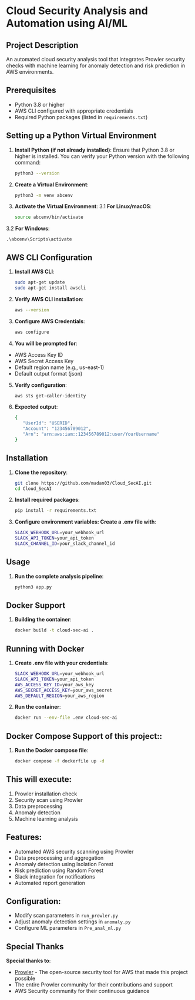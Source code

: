 # <b>Cloud Security Analysis and Automation using AI/ML</b>

## Project Description
An automated cloud security analysis tool that integrates Prowler security checks with machine learning for anomaly detection and risk prediction in AWS environments.

## Prerequisites
- Python 3.8 or higher
- AWS CLI configured with appropriate credentials
- Required Python packages (listed in `requirements.txt`)

## Setting up a Python Virtual Environment
1. **Install Python (if not already installed)**:
Ensure that Python 3.8 or higher is installed. You can verify your Python version with the following command:
    ```bash
    python3 --version
2. **Create a Virtual Environment**:
    ```bash
    python3 -m venv abcenv
3. **Activate the Virtual Environment**:
3.1 **For Linux/macOS**:
    ```bash
    source abcenv/bin/activate 

3.2 **For Windows**:
    
    .\abcenv\Scripts\activate


## AWS CLI Configuration

1. **Install AWS CLI**:
   ```bash
   sudo apt-get update
   sudo apt-get install awscli

2. **Verify AWS CLI installation**:
   ```bash
   aws --version

3. **Configure AWS Credentials**:
   ```bash
   aws configure

4. **You will be prompted for**:


- AWS Access Key ID
- AWS Secret Access Key
- Default region name (e.g., us-east-1)
- Default output format (json)
  
5. **Verify configuration**:
   ```bash
   aws sts get-caller-identity

6. **Expected output**:
   ```bash
   {
      "UserId": "USERID",
      "Account": "123456789012",
      "Arn": "arn:aws:iam::123456789012:user/YourUsername"
   }

## Installation
1. **Clone the repository**:
   ```bash
   git clone https://github.com/madan03/Cloud_SecAI.git
   cd Cloud_SecAI

2. **Install required packages**:
   ```bash
   pip install -r requirements.txt

3. **Configure environment variables: Create a .env file with**:
   ```bash
   SLACK_WEBHOOK_URL=your_webhook_url
   SLACK_API_TOKEN=your_api_token
   SLACK_CHANNEL_ID=your_slack_channel_id

## Usage
1. **Run the complete analysis pipeline**:
   ```bash
   python3 app.py

## Docker Support

1. **Building the container**:
    ```bash
    docker build -t cloud-sec-ai .

## Running with Docker 
1. **Create .env file with your credentials**:
   ```bash
   SLACK_WEBHOOK_URL=your_webhook_url
   SLACK_API_TOKEN=your_api_token
   AWS_ACCESS_KEY_ID=your_aws_key
   AWS_SECRET_ACCESS_KEY=your_aws_secret
   AWS_DEFAULT_REGION=your_aws_region

2. **Run the container**:
   ```bash
   docker run --env-file .env cloud-sec-ai

## Docker Compose Support of this project::
1. **Run the Docker compose file**:
   ```bash
   docker compose -f dockerfile up -d

## This will execute:
1. Prowler installation check
2. Security scan using Prowler
3. Data preprocessing
4. Anomaly detection
5. Machine learning analysis

## Features:
- Automated AWS security scanning using Prowler
- Data preprocessing and aggregation
- Anomaly detection using Isolation Forest
- Risk prediction using Random Forest
- Slack integration for notifications
- Automated report generation

## Configuration:
- Modify scan parameters in `run_prowler.py`
- Adjust anomaly detection settings in `anomaly.py`
- Configure ML parameters in `Pre_anal_ml.py`

## Special Thanks

**Special thanks to**:
- [Prowler](https://github.com/prowler-cloud/prowler) - The open-source security tool for AWS that made this project possible
- The entire Prowler community for their contributions and support
- AWS Security community for their continuous guidance









    


